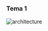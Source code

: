 ### Tema 1

![architecture](https://user-images.githubusercontent.com/58566863/97672303-79721880-1a92-11eb-8387-913ad1016b0e.png)


